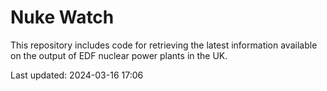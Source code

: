 # Nuke Watch

This repository includes code for retrieving the latest information available on the output of EDF nuclear power plants in the UK.

Last updated: 2024-03-16 17:06